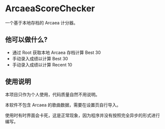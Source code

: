# ArcaeaScoreChecker
一个基于本地存档的 Arcaea 计分器。
## 他可以做什么?

- 通过 Root 获取本地 Arcaea 存档计算 Best 30
- 手动录入成绩以计算 Best 30
- 手动录入成绩以计算 Recent 10

## 使用说明
本项目只作为个人使用，代码质量自然不用说明。

本软件不包含 Arcaea 的歌曲数据，需要在设置页自行导入。

使用时有时界面会卡死，这是正常现象，因为程序并没有按照完全异步的形式进行编写。
